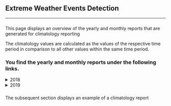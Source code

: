 <h2>Extreme Weather Events Detection</h2>

<hr />

<h3></h3>
<p>This page displays an overview of the yearly and monthly reports that are generated for climatology reporting </p>
<p>The climatology values are calculated as the values of the respective time period in comparison to all other values within the same time period. </p>

<h3>You find the yearly and monthly reports under the following links.</h3>

<details> <summary> 2018 </summary> 
<p><a href="./2018.md">2018.md</a></p>

 </details>

<details> <summary> 2019 </summary> 
<p><a href="./2019.md">2019.md</a></p>
<details> <summary> 12 </summary> 
 <br/> <p><a href="./2019_12.md">2019_12.md</a></p> 
 </details>
 </details>

<h3></h3>
<p>The subsequent section displays an example of a climatology report</p>

